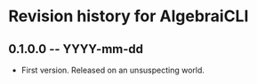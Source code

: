 # Revision history for AlgebraiCLI

## 0.1.0.0 -- YYYY-mm-dd

* First version. Released on an unsuspecting world.
